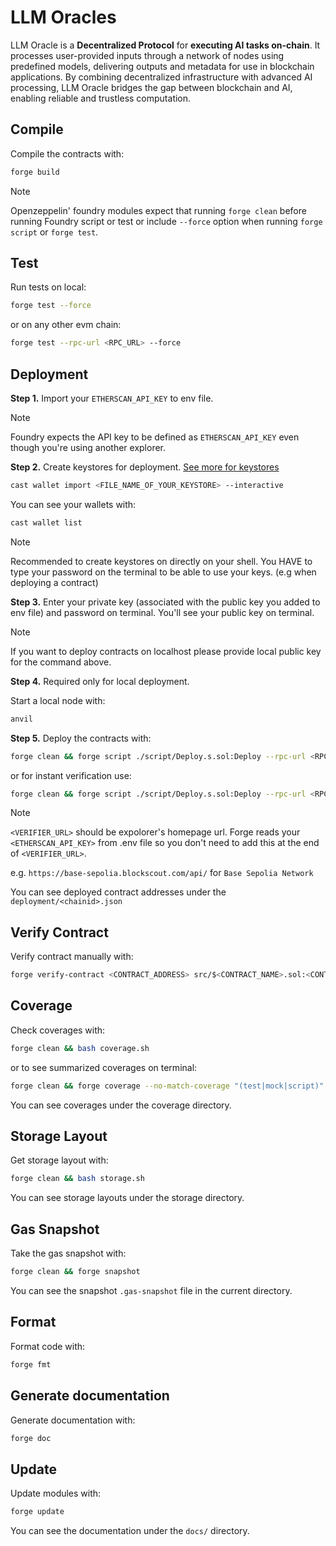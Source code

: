 # LLM Oracles

LLM Oracle is a **Decentralized Protocol** for **executing AI tasks on-chain**. It processes user-provided inputs through a network of nodes using predefined models, delivering outputs and metadata for use in blockchain applications. By combining decentralized infrastructure with advanced AI processing, LLM Oracle bridges the gap between blockchain and AI, enabling reliable and trustless computation​.

## Compile

Compile the contracts with:

```sh
forge build
```

> [!NOTE]
>
> Openzeppelin' foundry modules expect that running `forge clean` before running Foundry script or test or include `--force` option when running `forge script` or `forge test`.

## Test

Run tests on local:

```sh
forge test --force
```

or on any other evm chain:

```sh
forge test --rpc-url <RPC_URL> --force
```

## Deployment

**Step 1.**
Import your `ETHERSCAN_API_KEY` to env file.

> [!NOTE]
>
> Foundry expects the API key to be defined as `ETHERSCAN_API_KEY` even though you're using another explorer.

**Step 2.**
Create keystores for deployment. [See more for keystores](https://eips.ethereum.org/EIPS/eip-2335)

```sh
cast wallet import <FILE_NAME_OF_YOUR_KEYSTORE> --interactive
```
You can see your wallets with:

```sh
cast wallet list
```

> [!NOTE]
>
> Recommended to create keystores on directly on your shell.
> You HAVE to type your password on the terminal to be able to use your keys. (e.g when deploying a contract)

**Step 3.**
Enter your private key (associated with the public key you added to env file) and password on terminal. You'll see your public key on terminal.

> [!NOTE]
>
> If you want to deploy contracts on localhost please provide local public key for the command above.

**Step 4.** Required only for local deployment.

Start a local node with:

```sh
anvil
```

**Step 5.**
Deploy the contracts with:

```sh
forge clean && forge script ./script/Deploy.s.sol:Deploy --rpc-url <RPC_URL> --account <FILE_NAME_OF_YOUR_KEYSTORE> --sender <DEPLOYER_PUBLIC_KEY> --broadcast
```
or for instant verification use:

```sh
forge clean && forge script ./script/Deploy.s.sol:Deploy --rpc-url <RPC_URL> --account <FILE_NAME_OF_YOUR_KEYSTORE> --sender <DEPLOYER_PUBLIC_KEY> --broadcast --verify --verifier <etherscan|blockscout|sourcify> --verifier-url <VERIFIER_URL>
```

> [!NOTE]
> `<VERIFIER_URL>` should be expolorer's homepage url. Forge reads your `<ETHERSCAN_API_KEY>` from .env file so you don't need to add this at the end of `<VERIFIER_URL>`.
>
> e.g. 
> `https://base-sepolia.blockscout.com/api/` for `Base Sepolia Network`
>

You can see deployed contract addresses under the `deployment/<chainid>.json`

## Verify Contract

Verify contract manually with:

```sh
forge verify-contract <CONTRACT_ADDRESS> src/$<CONTRACT_NAME>.sol:<CONTRACT_NAME> --verifier <etherscan|blockscout|sourcify> --verifier-url <VERIFIER_URL>
```

## Coverage

Check coverages with:

```sh
forge clean && bash coverage.sh
```
or to see summarized coverages on terminal:

```sh
forge clean && forge coverage --no-match-coverage "(test|mock|script)"
```

You can see coverages under the coverage directory.

## Storage Layout

Get storage layout with:

```sh
forge clean && bash storage.sh
```

You can see storage layouts under the storage directory.

## Gas Snapshot

Take the gas snapshot with:

```sh
forge clean && forge snapshot
```

You can see the snapshot `.gas-snapshot` file in the current directory.

## Format

Format code with:

```sh
forge fmt
```

## Generate documentation

Generate documentation with:

```sh
forge doc
```

## Update

Update modules with:

```sh
forge update
```

You can see the documentation under the `docs/` directory.

